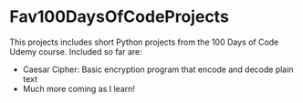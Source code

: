 # Fav100DaysOfCodeProjects

This projects includes short Python projects from the 100 Days of Code Udemy course. 
Included so far are:
- Caesar Cipher: Basic encryption program that encode and decode plain text
- Much more coming as I learn!
